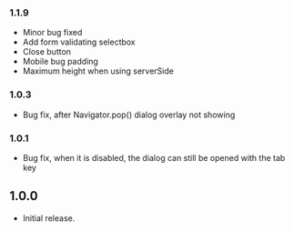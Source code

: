 ### 1.1.9

* Minor bug fixed
* Add form validating selectbox
* Close button
* Mobile bug padding
* Maximum height when using serverSide

### 1.0.3

* Bug fix, after Navigator.pop() dialog overlay not showing

### 1.0.1

* Bug fix, when it is disabled, the dialog can still be opened with the tab key

## 1.0.0

* Initial release.